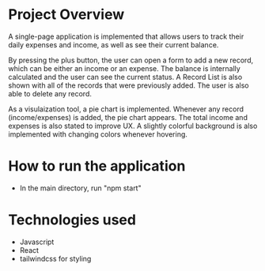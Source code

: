 # Project Overview
A single-page application is implemented that allows users to track their daily expenses and income, as well as see their current balance.

By pressing the plus button, the user can open a form to add a new record, which can be either an income or an expense. The balance is internally calculated and the user can see the current status.
A Record List is also shown with all of the records that were previously added.
The user is also able to delete any record.

As a visulaization tool, a pie chart is implemented. Whenever any record (income/expenses) is added, the pie chart appears. 
The total income and expenses is also stated to improve UX.
A slightly colorful background is also implemented with changing colors whenever hovering.

# How to run the application
- In the main directory, run "npm start"

# Technologies used
- Javascript
- React
- tailwindcss for styling

